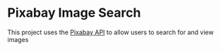 # Pixabay Image Search
This project uses the [Pixabay API](https://pixabay.com/api/docs/) to allow users to search for and view images
